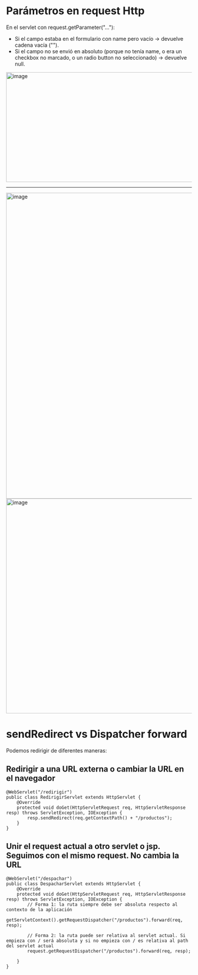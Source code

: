 # Parámetros en request Http

En el servlet con request.getParameter("..."):
- Si el campo estaba en el formulario con name pero vacío → devuelve cadena vacía ("").
- Si el campo no se envió en absoluto (porque no tenía name, o era un checkbox no marcado, o un radio button no seleccionado) → devuelve null.

<img width="1265" height="297" alt="image" src="https://github.com/user-attachments/assets/444f7785-5c9a-4b9c-b56c-3633c2c9f005" />

___

<img width="1111" height="827" alt="image" src="https://github.com/user-attachments/assets/c719b6e5-c0c1-468c-b496-1f56246a8c76" />

<img width="784" height="581" alt="image" src="https://github.com/user-attachments/assets/6ff31d43-be66-4336-84cf-4948da2da3d3" />


# sendRedirect vs Dispatcher forward

Podemos redirigir de diferentes maneras:

## Redirigir a una URL externa o cambiar la URL en el navegador

```
@WebServlet("/redirigir")
public class RedirigirServlet extends HttpServlet {
    @Override
    protected void doGet(HttpServletRequest req, HttpServletResponse resp) throws ServletException, IOException {
        resp.sendRedirect(req.getContextPath() + "/productos");
    }
}
```

## Unir el request actual a otro servlet o jsp. Seguimos con el mismo request. No cambia la URL

```
@WebServlet("/despachar")
public class DespacharServlet extends HttpServlet {
    @Override
    protected void doGet(HttpServletRequest req, HttpServletResponse resp) throws ServletException, IOException {
        // Forma 1: la ruta siempre debe ser absoluta respecto al contexto de la aplicación 
        getServletContext().getRequestDispatcher("/productos").forward(req, resp);

        // Forma 2: la ruta puede ser relativa al servlet actual. Si empieza con / será absoluta y si no empieza con / es relativa al path del servlet actual
        request.getRequestDispatcher("/productos").forward(req, resp);

    }
}

```
